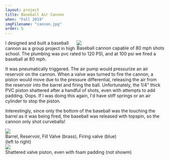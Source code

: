 ```yaml
---
layout: project
title: Baseball Air Cannon
when: "Fall 2019"
imgFilename: "cannon.jpg"
order: 5
---
```


<div class="imgCptnBox" style="float:right">
<img src="{{ "assets/images/cannon.jpg" | relative_url }}" class="articleImgMain">
<figcaption class="articleCaption">Baseball cannon capable of 80 mph shots</figcaption>
</div>

I designed and built a baseball cannon as a group project in high school. The plumbing was pvc rated to 120 PSI, and at 100 psi we fired a baseball at 80 mph.

It was pneumatically triggered. The air pump would pressurize an air reservoir on the cannon. When a valve was turned to fire the cannon, a piston would move due to the pressure differential, releasing the air from the reservoir into the barrel and firing the ball. Unfortunately, the 1/4" thick PVC piston shattered after a handful of shots, even with attempts to add padding. Oops. If I was doing this again, I'd have stiff springs or an air cylinder to stop the piston. 

Interestingly, since only the bottom of the baseball was the touching the barrel as it was being fired, the baseball was released with topspin, so the cannon only shot curveballs!

<div class="imgCptnBox" style="flex-direction:row; float:none">

<div class="imgCptnBox" style="float: none;">
<img src="{{ "assets/images/cannon2.png" | relative_url }}" class="articleImgMain">
<figcaption class="articleCaption">Barrel, Reservoir, Fill Valve (brass), Firing valve (blue)<br>(left to right)</figcaption>
</div>

<div class="imgCptnBox" style="float: none;">
<img src="{{ "assets/images/valve.jpg" | relative_url }}" class="articleImgMain">
<figcaption class="articleCaption">Shattered valve piston, even with foam padding (not showm)</figcaption>
</div>

</div>